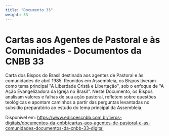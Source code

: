 ```yaml
---
title: "Documento 33"
weight: 33
---
```


# Cartas aos Agentes de Pastoral e às Comunidades - Documentos da CNBB 33

Carta dos Bispos do Brasil destinada aos agentes de Pastoral e às comunidades de abril 1985. Reunidos em Assembleia, os Bispos tiveram como tema principal "A Liberdade Cristã e Libertação", sob o enfoque de "A Ação Evangelizadora da Igreja no Brasil". Neste Documento, os Bispos analisam valores e falhas de sua ação pastoral, refletem sobre questões teológicas e apontam caminhos a partir das perguntas levantadas no subsídio preparatório ao estudo do tema principal da Assembleia.

Disponível em: https://www.edicoescnbb.com.br/livros-digitais/documentos-da-cnbb/cartas-aos-agentes-de-pastoral-e-as-comunidades-documentos-da-cnbb-33-digital

